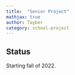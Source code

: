 ```yaml
---
title:  "Senior Project"
mathjax: true
author: Tayber
category: school-project
---
```


## Status

Starting fall of 2022.
